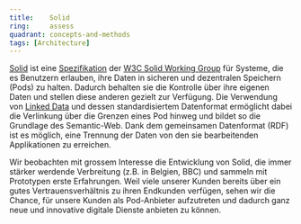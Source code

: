 ```yaml
---
title:    Solid  
ring:     assess  
quadrant: concepts-and-methods
tags: [Architecture]
---
```


[Solid][solid] ist eine [Spezifikation][spez] der [W3C Solid Working Group][solid-working-group] für Systeme, die es
Benutzern erlauben, ihre Daten in sicheren und dezentralen Speichern (Pods) zu halten. Dadurch behalten sie die
Kontrolle über ihre eigenen Daten und stellen diese anderen gezielt zur Verfügung. Die Verwendung von [Linked
Data][linked-data] und dessen standardisiertem Datenformat ermöglicht dabei die Verlinkung über die Grenzen eines Pod
hinweg und bildet so die Grundlage des Semantic-Web. Dank dem gemeinsamen Datenformat (RDF) ist es möglich, eine
Trennung der Daten von den sie bearbeitenden Applikationen zu erreichen.

Wir beobachten mit grossem Interesse die Entwicklung von Solid, die immer stärker werdende Verbreitung (z.B. in Belgien,
BBC) und sammeln mit Prototypen erste Erfahrungen. Weil viele unserer Kunden bereits über ein gutes Vertrauensverhältnis
zu ihren Endkunden verfügen, sehen wir die Chance, für unsere Kunden als Pod-Anbieter aufzutreten und dadurch ganz neue
und innovative digitale Dienste anbieten zu können.

[solid]: https://solidproject.org/
[spez]: https://github.com/solid/specification
[solid-working-group]: https://lists.w3.org/Archives/Public/public-solid/2022Nov/0001.html
[linked-data]: https://www.w3.org/standards/semanticweb/data
